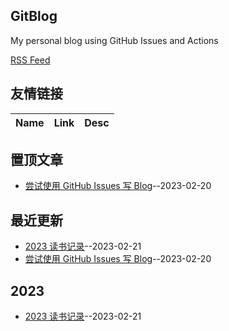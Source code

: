 ## GitBlog
My personal blog using GitHub Issues and Actions

[RSS Feed](https://raw.githubusercontent.com/buzzzzx/gitblog/main/feed.xml)
## 友情链接
| Name | Link | Desc | 
 | ---- | ---- | ---- |
## 置顶文章
- [尝试使用 GitHub Issues 写 Blog](https://github.com/buzzzzx/gitblog/issues/1)--2023-02-20
## 最近更新
- [2023 读书记录](https://github.com/buzzzzx/gitblog/issues/2)--2023-02-21
- [尝试使用 GitHub Issues 写 Blog](https://github.com/buzzzzx/gitblog/issues/1)--2023-02-20
## 2023
- [2023 读书记录](https://github.com/buzzzzx/gitblog/issues/2)--2023-02-21
